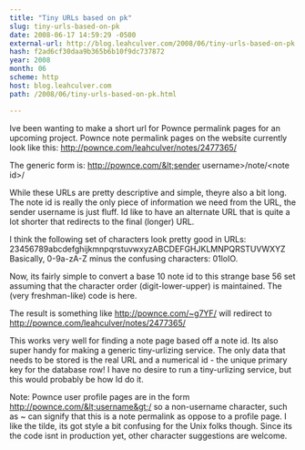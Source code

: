 ```yaml
---
title: "Tiny URLs based on pk"
slug: tiny-urls-based-on-pk
date: 2008-06-17 14:59:29 -0500
external-url: http://blog.leahculver.com/2008/06/tiny-urls-based-on-pk.html
hash: f2ad6cf30daa9b365b6b10f9dc737872
year: 2008
month: 06
scheme: http
host: blog.leahculver.com
path: /2008/06/tiny-urls-based-on-pk.html

---
```


Ive been wanting to make a short url for Pownce permalink pages for an upcoming project. Pownce note permalink pages on the website currently look like this: http://pownce.com/leahculver/notes/2477365/

The generic form is:  http://pownce.com/&lt;sender username&gt;/note/&lt;note id&gt;/

While these URLs are pretty descriptive and simple, theyre also a bit long. The note id is really the only piece of information we need from the URL, the sender username is just fluff. Id like to have an alternate URL that is quite a lot shorter that redirects to the final (longer) URL.

I think the following set of characters look pretty good in URLs:
23456789abcdefghijkmnpqrstuvwxyzABCDEFGHJKLMNPQRSTUVWXYZ
Basically, 0-9a-zA-Z minus the confusing characters: 01loIO.

Now, its fairly simple to convert a base 10 note id to this strange base 56 set assuming that the character order (digit-lower-upper) is maintained. The (very freshman-like) code is here.

The result is something like http://pownce.com/~g7YF/ will redirect to http://pownce.com/leahculver/notes/2477365/

This works very well for finding a note page based off a note id. Its also super handy for making a generic tiny-urlizing service. The only data that needs to be stored is the real URL and a numerical id - the unique primary key for the database row! I have no desire to run a tiny-urlizing service, but this would probably be how Id do it.

Note: Pownce user profile pages are in the form http://pownce.com/&lt;username&gt;/ so a non-username character, such as ~ can signify that this is a note permalink as oppose to a profile page. I like the tilde, its got style a bit confusing for the Unix folks though. Since its the code isnt in production yet, other character suggestions are welcome.
